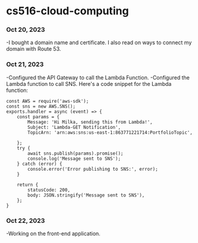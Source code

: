 # cs516-cloud-computing

### Oct 20, 2023 
-I bought a domain name and certificate. I also read on ways to connect my domain with Route 53. 

### Oct 21, 2023
-Configured the API Gateway to call the Lambda Function.
-Configured the Lambda function to call SNS. Here's a code snippet for the Lambda function:
```
const AWS = require('aws-sdk');
const sns = new AWS.SNS();
exports.handler = async (event) => {
    const params = {
        Message: 'Hi Milka, sending this from Lambda!',
        Subject: 'Lambda-GET Notification',
        TopicArn: 'arn:aws:sns:us-east-1:863771221714:PortfolioTopic',

    };
    try {
        await sns.publish(params).promise();
        console.log('Message sent to SNS');
    } catch (error) {
        console.error('Error publishing to SNS:', error);
    }

    return {
        statusCode: 200,
        body: JSON.stringify('Message sent to SNS'),
    };
}

```
### Oct 22, 2023
-Working on the front-end application. 


